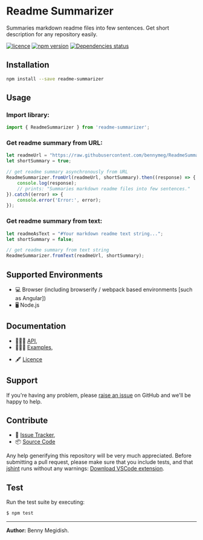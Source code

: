 # Readme Summarizer
Summaries markdown readme files into few sentences. Get short description for any repository easily.

[![licence](https://img.shields.io/github/license/mashape/apistatus.svg)](https://github.com/bennymeg/ReadmeSummarizer/blob/master/LICENSE)
[![npm version](https://img.shields.io/npm/v/readme-summarizer.svg)](https://www.npmjs.com/package/readme-summarizer)
[![Dependencies status](https://david-dm.org/bennymeg/ReadmeSummarizer/status.svg)](https://david-dm.org/bennymeg/ReadmeSummarizer)


## Installation
```bash
npm install --save readme-summarizer
```
## Usage

### Import library:
```javascript
import { ReadmeSummarizer } from 'readme-summarizer';
```

### Get readme summary from URL:
```javascript
let readmeUrl = "https://raw.githubusercontent.com/bennymeg/ReadmeSummarizer/master/README.md";
let shortSummary = true;

// get readme summary asynchronously from URL
ReadmeSummarizer.fromUrl(readmeUrl, shortSummary).then((response) => {
    console.log(response);
    // prints: "Summaries markdown readme files into few sentences."
}).catch((error) => {
    console.error('Error:', error);
});
```

### Get readme summary from text:

```javascript
let readmeAsText = "#Your markdown readme text string...";
let shortSummary = false;

// get readme summary from text string
ReadmeSummarizer.fromText(readmeUrl, shortSummary);
```
## Supported Environments ##
- 💻 Browser (including browserify / webpack based environments [such as Angular])
- 🖥  Node.js

## Documentation ##  
- 👨🏼‍💻 [API](https://github.com/bennymeg/ReadmeSummarizer/blob/master/docs/API.md),  
- 👩🏼‍🏫 [Examples](https://github.com/bennymeg/ReadmeSummarizer/blob/master/docs/examples),  
<!-- - 📜 [Change log](https://github.com/bennymeg/ReadmeSummarizer/blob/master/docs/CHANGELOG.md),   -->
- 🖋  [Licence](https://github.com/bennymeg/ReadmeSummarizer/blob/master/LICENSE)

## Support ##
If you're having any problem, please [raise an issue](https://github.com/bennymeg/ReadmeSummarizer/issues/new) on GitHub and we'll be happy to help.


## Contribute ##
- 👾 [Issue Tracker](https://github.com/bennymeg/ReadmeSummarizer/issues),
- 📦 [Source Code](https://github.com/bennymeg/ReadmeSummarizer/)

Any help generifying this repository will be very much appreciated. 
Before submitting a pull request, please make sure that you include tests, and that [jshint](http://jshint.com) runs without any warnings: [Download VSCode extension](https://marketplace.visualstudio.com/items?itemName=dbaeumer.jshint).

## Test ## 
Run the test suite by executing:

```sh
$ npm test
```

___

**Author:** Benny Megidish.
